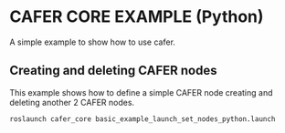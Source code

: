 CAFER CORE EXAMPLE (Python)
===========================

A simple example to show how to use cafer.

Creating and deleting CAFER nodes
--------------------------------

This example shows how to define a simple CAFER node creating and deleting another 2 CAFER nodes. 

```
roslaunch cafer_core basic_example_launch_set_nodes_python.launch
```
